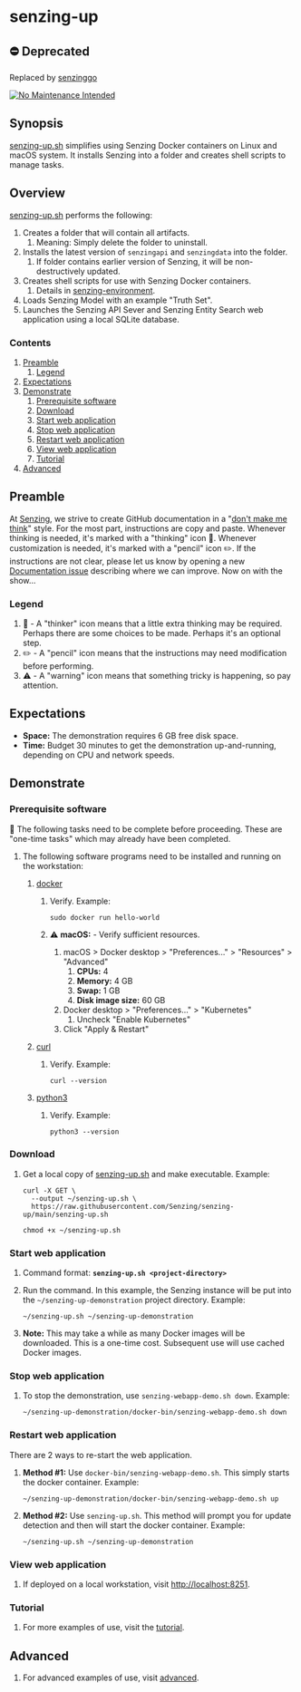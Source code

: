 # senzing-up

## :no_entry: Deprecated

Replaced by [senzinggo](https://github.com/Senzing/senzinggo)

[![No Maintenance Intended](http://unmaintained.tech/badge.svg)](http://unmaintained.tech/)

## Synopsis

[senzing-up.sh](senzing-up.sh) simplifies using Senzing Docker containers on Linux and macOS system.
It installs Senzing into a folder and creates shell scripts to manage tasks.

## Overview

[senzing-up.sh](senzing-up.sh) performs the following:

1. Creates a folder that will contain all artifacts.
    1. Meaning: Simply delete the folder to uninstall.
1. Installs the latest version of `senzingapi` and `senzingdata` into the folder.
    1. If folder contains earlier version of Senzing, it will be non-destructively updated.
1. Creates shell scripts for use with Senzing Docker containers.
    1. Details in [senzing-environment](https://github.com/Senzing/senzing-environment).
1. Loads Senzing Model with an example "Truth Set".
1. Launches the Senzing API Sever and Senzing Entity Search web application using a local SQLite database.

### Contents

1. [Preamble](#preamble)
    1. [Legend](#legend)
1. [Expectations](#expectations)
1. [Demonstrate](#demonstrate)
    1. [Prerequisite software](#prerequisite-software)
    1. [Download](#download)
    1. [Start web application](#start-web-application)
    1. [Stop web application](#stop-web-application)
    1. [Restart web application](#restart-web-application)
    1. [View web application](#view-web-application)
    1. [Tutorial](tutorial)
1. [Advanced](advanced)

## Preamble

At [Senzing](http://senzing.com),
we strive to create GitHub documentation in a
"[don't make me think](https://github.com/Senzing/knowledge-base/blob/main/WHATIS/dont-make-me-think.md)" style.
For the most part, instructions are copy and paste.
Whenever thinking is needed, it's marked with a "thinking" icon :thinking:.
Whenever customization is needed, it's marked with a "pencil" icon :pencil2:.
If the instructions are not clear, please let us know by opening a new
[Documentation issue](https://github.com/Senzing/template-python/issues/new?template=documentation_request.md)
describing where we can improve.   Now on with the show...

### Legend

1. :thinking: - A "thinker" icon means that a little extra thinking may be required.
   Perhaps there are some choices to be made.
   Perhaps it's an optional step.
1. :pencil2: - A "pencil" icon means that the instructions may need modification before performing.
1. :warning: - A "warning" icon means that something tricky is happening, so pay attention.

## Expectations

- **Space:** The demonstration requires 6 GB free disk space.
- **Time:** Budget 30 minutes to get the demonstration up-and-running, depending on CPU and network speeds.

## Demonstrate

### Prerequisite software

:thinking: The following tasks need to be complete before proceeding.
These are "one-time tasks" which may already have been completed.

1. The following software programs need to be installed and running on the workstation:
    1. [docker](https://github.com/Senzing/knowledge-base/blob/main/WHATIS/docker.md)
        1. Verify.
           Example:

            ```console
            sudo docker run hello-world
            ```

        1. :warning: **macOS:** - Verify sufficient resources.
            1. macOS > Docker desktop > "Preferences..." > "Resources" > "Advanced"
                1. **CPUs:** 4
                1. **Memory:** 4 GB
                1. **Swap:** 1 GB
                1. **Disk image size:** 60 GB
            1. Docker desktop > "Preferences..." > "Kubernetes"
                1. Uncheck "Enable Kubernetes"
            1. Click "Apply & Restart"

    1. [curl](https://github.com/Senzing/knowledge-base/blob/main/WHATIS/curl.md)
        1. Verify.
           Example:

            ```console
            curl --version
            ```

    1. [python3](https://github.com/Senzing/knowledge-base/blob/main/WHATIS/python.md)
        1. Verify.
           Example:

            ```console
            python3 --version
            ```

### Download

1. Get a local copy of
   [senzing-up.sh](https://raw.githubusercontent.com/Senzing/senzing-up/main/senzing-up.sh)
   and make executable.
   Example:

    ```console
    curl -X GET \
      --output ~/senzing-up.sh \
      https://raw.githubusercontent.com/Senzing/senzing-up/main/senzing-up.sh

    chmod +x ~/senzing-up.sh
    ```

### Start web application

1. Command format: **`senzing-up.sh <project-directory>`**
1. Run the command.
   In this example, the Senzing instance will be put into the `~/senzing-up-demonstration` project directory.
   Example:

    ```console
    ~/senzing-up.sh ~/senzing-up-demonstration
    ```

1. **Note:** This may take a while as many Docker images will be downloaded.
   This is a one-time cost.
   Subsequent use will use cached Docker images.

### Stop web application

1. To stop the demonstration, use `senzing-webapp-demo.sh down`.
   Example:

    ```console
    ~/senzing-up-demonstration/docker-bin/senzing-webapp-demo.sh down
    ```

### Restart web application

There are 2 ways to re-start the web application.

1. **Method #1:** Use `docker-bin/senzing-webapp-demo.sh`.
   This simply starts the docker container.
   Example:

    ```console
    ~/senzing-up-demonstration/docker-bin/senzing-webapp-demo.sh up
    ```

1. **Method #2:** Use `senzing-up.sh`.
   This method will prompt you for update detection
   and then will start the docker container.
   Example:

    ```console
    ~/senzing-up.sh ~/senzing-up-demonstration
    ```

### View web application

1. If deployed on a local workstation, visit [http://localhost:8251](http://localhost:8251).

### Tutorial

1. For more examples of use, visit the [tutorial](docs/tutorial.md).

## Advanced

1. For advanced examples of use, visit [advanced](docs/advanced.md).
